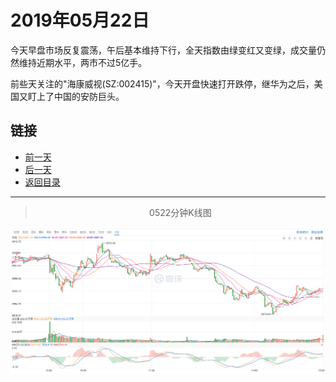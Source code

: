 # 2019年05月22日

今天早盘市场反复震荡，午后基本维持下行，全天指数由绿变红又变绿，成交量仍然维持近期水平，两市不过5亿手。

前些天关注的"海康威视(SZ:002415)"，今天开盘快速打开跌停，继华为之后，美国又盯上了中国的安防巨头。



## 链接

- [前一天](https://github.com/gdoggy/investment-diary/blob/master/2019/0521.md)
- [后一天](https://github.com/gdoggy/investment-diary/blob/master/2019/0523.md)
- [返回目录](https://github.com/gdoggy/investment-diary)

---

> <center>0522分钟K线图</center>

![K minute](https://github.com/gdoggy/investment-diary/blob/master/2019/RunChart/0522.png)